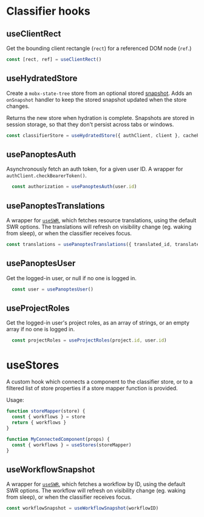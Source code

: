 # Classifier hooks

## useClientRect

Get the bounding client rectangle (`rect`) for a referenced DOM node (`ref`.)

```js
const [rect, ref] = useClientRect()
```

## useHydratedStore

Create a `mobx-state-tree` store from an optional stored [snapshot](https://mobx-state-tree.js.org/concepts/snapshots). Adds an `onSnapshot` handler to keep the stored snapshot updated when the store changes.

Returns the new store when hydration is complete. Snapshots are stored in session storage, so that they don't persist across tabs or windows.

```js
const classifierStore = useHydratedStore({ authClient, client }, cachePanoptesData = false, storageKey)
```
## usePanoptesAuth

Asynchronously fetch an auth token, for a given user ID. A wrapper for `authClient.checkBearerToken()`.

```js
  const authorization = usePanoptesAuth(user.id)
```

## usePanoptesTranslations

A wrapper for [`useSWR`](https://swr.vercel.app/), which fetches resource translations, using the default SWR options. The translations will refresh on visibility change (eg. waking from sleep), or when the classifier receives focus.

```js
const translations = usePanoptesTranslations({ translated_id, translated_type, language })
```

## usePanoptesUser

Get the logged-in user, or null if no one is logged in.

```js
  const user = usePanoptesUser()
```

## useProjectRoles

Get the logged-in user's project roles, as an array of strings, or an empty array if no one is logged in.

```js
  const projectRoles = useProjectRoles(project.id, user.id)
```

# useStores
  
A custom hook which connects a component to the classifier store, or to a filtered list of store properties if a store  mapper function is provided.

Usage:
```js
function storeMapper(store) {
  const { workflows } = store
  return { workflows }
}

function MyConnectedComponent(props) {
  const { workflows } = useStores(storeMapper)
}
```

## useWorkflowSnapshot

A wrapper for [`useSWR`](https://swr.vercel.app/), which fetches a workflow by ID, using the default SWR options. The workflow will refresh on visibility change (eg. waking from sleep), or when the classifier receives focus.

```js
const workflowSnapshot = useWorkflowSnapshot(workflowID)
```